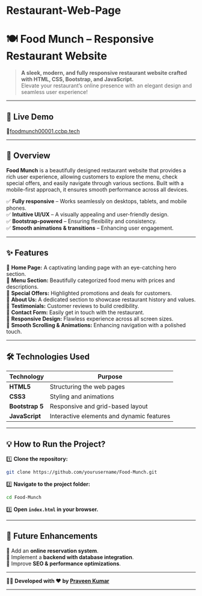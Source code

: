 # Restaurant-Web-Page

# 🍽️ **Food Munch** – Responsive Restaurant Website  

> **A sleek, modern, and fully responsive restaurant website crafted with HTML, CSS, Bootstrap, and JavaScript.**  
> Elevate your restaurant’s online presence with an elegant design and seamless user experience!  

---

## 🚀 **Live Demo**  
🔗[foodmunch00001.ccbp.tech](#)

---

## 🎨 **Overview**  
**Food Munch** is a beautifully designed restaurant website that provides a rich user experience, allowing customers to explore the menu, check special offers, and easily navigate through various sections. Built with a mobile-first approach, it ensures smooth performance across all devices.  

✅ **Fully responsive** – Works seamlessly on desktops, tablets, and mobile phones.  
✅ **Intuitive UI/UX** – A visually appealing and user-friendly design.  
✅ **Bootstrap-powered** – Ensuring flexibility and consistency.  
✅ **Smooth animations & transitions** – Enhancing user engagement.  

---

## ✨ **Features**  

🔹 **Home Page:** A captivating landing page with an eye-catching hero section.  
🔹 **Menu Section:** Beautifully categorized food menu with prices and descriptions.  
🔹 **Special Offers:** Highlighted promotions and deals for customers.  
🔹 **About Us:** A dedicated section to showcase restaurant history and values.  
🔹 **Testimonials:** Customer reviews to build credibility.  
🔹 **Contact Form:** Easily get in touch with the restaurant.  
🔹 **Responsive Design:** Flawless experience across all screen sizes.  
🔹 **Smooth Scrolling & Animations:** Enhancing navigation with a polished touch.  

---

## 🛠️ **Technologies Used**  
| Technology | Purpose |
|------------|---------|
| **HTML5** | Structuring the web pages |
| **CSS3** | Styling and animations |
| **Bootstrap 5** | Responsive and grid-based layout |
| **JavaScript** | Interactive elements and dynamic features |

---

## 💡 **How to Run the Project?**  

1️⃣ **Clone the repository:**  
```bash
git clone https://github.com/yourusername/Food-Munch.git
```
2️⃣ **Navigate to the project folder:**  
```bash
cd Food-Munch
```
3️⃣ **Open `index.html` in your browser.**  

---

## 🎯 **Future Enhancements**  
🔸 Add an **online reservation system**.  
🔸 Implement a **backend with database integration**.  
🔸 Improve **SEO & performance optimizations**.  

---

👨‍💻 **Developed with ❤️ by [Praveen Kumar](#)**  

---
